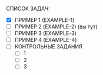 СПИСОК ЗАДАЧ:
- [x] ПРИМЕР 1 (EXAMPLE-1)
- [ ] ПРИМЕР 2 (EXAMPLE-2) (вы тут)
- [ ] ПРИМЕР 3 (EXAMPLE-3)
- [ ] ПРИМЕР 4 (EXAMPLE-4)
- [ ] КОНТРОЛЬНЫЕ ЗАДАНИЯ
	- [ ] 1
	- [ ] 2
	- [ ] 3 

